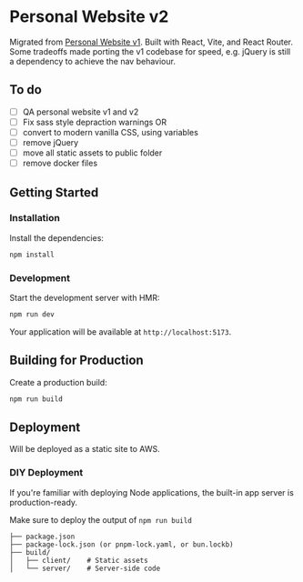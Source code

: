 # Personal Website v2

Migrated from [Personal Website v1](https://github.com/melaniebrgr/personal-website). Built with React, Vite, and React Router. Some tradeoffs made porting the v1 codebase for speed, e.g. jQuery is still a dependency to achieve the nav behaviour.

## To do

- [ ] QA personal website v1 and v2
- [ ] Fix sass style depraction warnings OR
- [ ] convert to modern vanilla CSS, using variables
- [ ] remove jQuery
- [ ] move all static assets to public folder
- [ ] remove docker files

## Getting Started

### Installation

Install the dependencies:

```bash
npm install
```

### Development

Start the development server with HMR:

```bash
npm run dev
```

Your application will be available at `http://localhost:5173`.

## Building for Production

Create a production build:

```bash
npm run build
```

## Deployment

Will be deployed as a static site to AWS.

### DIY Deployment

If you're familiar with deploying Node applications, the built-in app server is production-ready.

Make sure to deploy the output of `npm run build`

```
├── package.json
├── package-lock.json (or pnpm-lock.yaml, or bun.lockb)
├── build/
│   ├── client/    # Static assets
│   └── server/    # Server-side code
```

